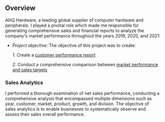 ## Overview
AtliQ Hardware, a leading global supplier of computer hardware and peripherals. I played a pivotal role which made me responsible for generating comprehensive sales and financial reports to analyze the company's market performance throughout the years 2019, 2020, and 2021:


- *Project objective:*
  The objective of this project was to create:
  
    *1.* Create a [customer performance report](https://github.com/emeka2103/Excel-Sales-Finance-Analytics/blob/main/Customer%20Performance%20Report.pdf) 

    *2.* Conduct a comprehensive comparison between [market performance and sales targets](https://github.com/emeka2103/Excel-Sales-Finance-Analytics/blob/main/Market%20Performance%20Vs%20Target%20Performance.pdf)
  
### Sales Analytics  
I performed a thorough examination of net sales performance, conducting a comprehensive analysis that encompassed multiple dimensions such as year, customer, market, product, growth, and division. The objective of sales analytics is to enable businesses to systematically observe and assess their sales overall performance.
